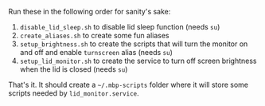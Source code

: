 Run these in the following order for sanity's sake:

1. `disable_lid_sleep.sh` to disable lid sleep function (needs `su`) 
2. `create_aliases.sh` to create some fun aliases 
3. `setup_brightness.sh` to create the scripts that will turn the monitor on and off and enable `turnscreen` alias (needs `su`) 
4. `setup_lid_monitor.sh` to create the service to turn off screen brightness when the lid is closed (needs `su`) 

That's it. It should create a `~/.mbp-scripts` folder where it will store some scripts needed by `lid_monitor.service`.
